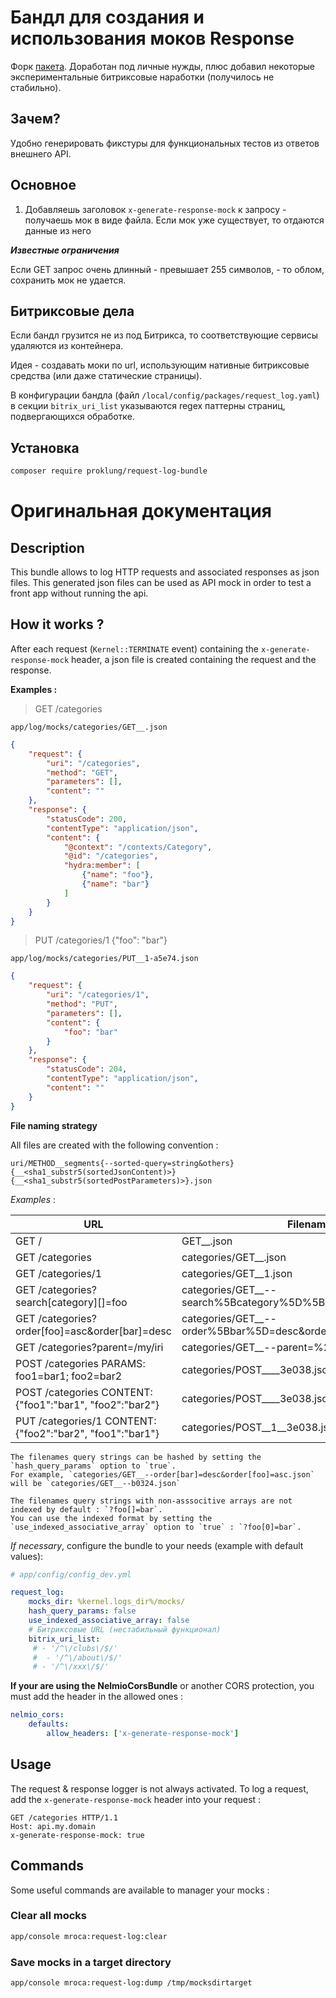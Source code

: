 # Бандл для создания и использования моков Response

Форк [пакета](https://github.com/mRoca/MrocaRequestLogBundle). Доработан под личные нужды, плюс добавил некоторые экспериментальные
битриксовые наработки (получилось не стабильно).

## Зачем?

Удобно генерировать фикстуры для функциональных тестов из ответов внешнего API. 

## Основное
 
1) Добавляешь заголовок `x-generate-response-mock` к запросу - получаешь мок в виде файла. Если мок уже существует,
то отдаются данные из него

***Известные ограничения***

Если GET запрос очень длинный - превышает 255 символов, - то облом, сохранить мок не удается.

## Битриксовые дела

Если бандл грузится не из под Битрикса, то соответствующие сервисы удаляются из контейнера.

Идея - создавать моки по url, использующим нативные битриксовые средства (или даже статические страницы).

В конфигурации бандла (файл `/local/config/packages/request_log.yaml`) в секции `bitrix_uri_list` указываются
regex паттерны страниц, подвергающихся обработке.

## Установка

```bash
composer require proklung/request-log-bundle
```

# Оригинальная документация

## Description

This bundle allows to log HTTP requests and associated responses as json files.
This generated json files can be used as API mock in order to test a front app without running the api.

## How it works ?

After each request (`Kernel::TERMINATE` event) containing the `x-generate-response-mock` header, a json file is created
containing the request and the response.

**Examples :**

> GET /categories

`app/log/mocks/categories/GET__.json`

```json
{
    "request": {
        "uri": "/categories",
        "method": "GET",
        "parameters": [],
        "content": ""
    },
    "response": {
        "statusCode": 200,
        "contentType": "application/json",
        "content": {
            "@context": "/contexts/Category",
            "@id": "/categories",
            "hydra:member": [
                {"name": "foo"},
                {"name": "bar"}
            ]
        }
    }
}
```

> PUT /categories/1 {"foo": "bar"}

`app/log/mocks/categories/PUT__1-a5e74.json`
```json
{
    "request": {
        "uri": "/categories/1",
        "method": "PUT",
        "parameters": [],
        "content": {
            "foo": "bar"
        }
    },
    "response": {
        "statusCode": 204,
        "contentType": "application/json",
        "content": ""
    }
}
```

**File naming strategy**

All files are created with the following convention :

`uri/METHOD__segments{--sorted-query=string&others}{__<sha1_substr5(sortedJsonContent)>}{__<sha1_substr5(sortedPostParameters)>}.json`

*Examples* :

URL                                                         | Filename
----------------------------------------------------------- | ----------------------------------------------------
GET /                                                       | GET__.json
GET /categories                                             | categories/GET__.json
GET /categories/1                                           | categories/GET__1.json
GET /categories?search[category][]=foo                      | categories/GET__--search%5Bcategory%5D%5B%5D=foo.json
GET /categories?order[foo]=asc&order[bar]=desc              | categories/GET__--order%5Bbar%5D=desc&order%5Bfoo%5D=asc.json
GET /categories?parent=/my/iri                              | categories/GET__--parent=%2Fmy%2Firi.json
POST /categories PARAMS: foo1=bar1; foo2=bar2               | categories/POST____3e038.json
POST /categories CONTENT: {"foo1":"bar1", "foo2":"bar2"}    | categories/POST____3e038.json
PUT /categories/1 CONTENT: {"foo2":"bar2", "foo1":"bar1"}   | categories/POST__1__3e038.json

    The filenames query strings can be hashed by setting the `hash_query_params` option to `true`.
    For example, `categories/GET__--order[bar]=desc&order[foo]=asc.json` will be `categories/GET__--b0324.json`

    The filenames query strings with non-asssocitive arrays are not indexed by default : `?foo[]=bar`.
    You can use the indexed format by setting the `use_indexed_associative_array` option to `true` : `?foo[0]=bar`.

*If necessary*, configure the bundle to your needs (example with default values):

```yaml
# app/config/config_dev.yml

request_log:
    mocks_dir: %kernel.logs_dir%/mocks/
    hash_query_params: false
    use_indexed_associative_array: false
    # Битриксовые URL (нестабильный функционал)
    bitrix_uri_list:
     # - '/^\/clubs\/$/'
     #  - '/^\/about\/$/'
     # - '/^\/xxx\/$/'
```

**If your are using the NelmioCorsBundle** or another CORS protection, you must add the header in the allowed ones :

```yaml
nelmio_cors:
    defaults:
        allow_headers: ['x-generate-response-mock']
```

## Usage

The request & response logger is not always activated. To log a request, add the `x-generate-response-mock` header into your request :

```
GET /categories HTTP/1.1
Host: api.my.domain
x-generate-response-mock: true
```

## Commands

Some useful commands are available to manager your mocks :

### Clear all mocks

```bash
app/console mroca:request-log:clear 
```

### Save mocks in a target directory

```bash
app/console mroca:request-log:dump /tmp/mocksdirtarget
```
